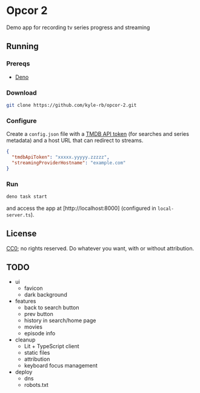# Opcor 2

Demo app for recording tv series progress and streaming

## Running

### Prereqs

- [Deno](https://docs.deno.com/runtime/)

### Download

```sh
git clone https://github.com/kyle-rb/opcor-2.git
```

### Configure

Create a `config.json` file with a
[TMDB API token](https://developer.themoviedb.org/reference/intro/getting-started)
(for searches and series metadata) and a host URL that can redirect to streams.

```json
{
  "tmdbApiToken": "xxxxx.yyyyy.zzzzz",
  "streamingProviderHostname": "example.com"
}
```

### Run

```sh
deno task start
```

and access the app at [http://localhost:8000] (configured in `local-server.ts`).

## License

[CC0](https://creativecommons.org/public-domain/cc0/); no rights reserved. Do
whatever you want, with or without attribution.

## TODO

- ui
  - favicon
  - dark background
- features
  - back to search button
  - prev button
  - history in search/home page
  - movies
  - episode info
- cleanup
  - Lit + TypeScript client
  - static files
  - attribution
  - keyboard focus management
- deploy
  - dns
  - robots.txt
